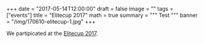 +++
date = "2017-05-14T12:00:00"
draft = false
image = ""
tags = ["events"]
title = "Elitecup 2017" 
math = true
summary = """
Test
"""
banner = "/img/170610-elitecup-1.jpg"
+++

We partipicated at the [Elitecup 2017](http://elitecup.physik.lmu.de/).
